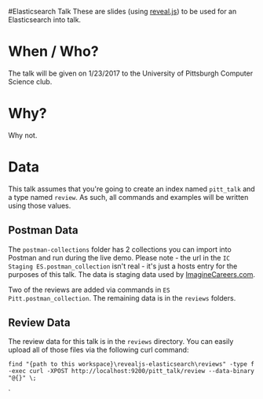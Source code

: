 #Elasticsearch Talk
These are slides (using [reveal.js](https://github.com/hakimel/reveal.js/)) to be used for an Elasticsearch into talk.
# When / Who?
The talk will be given on 1/23/2017 to the University of Pittsburgh Computer Science club.
# Why?
Why not.
# Data
This talk assumes that you're going to create an index named `pitt_talk` and a type named `review`.  As such, all commands and examples will be written using those values.  
## Postman Data
The `postman-collections` folder has 2 collections you can import into Postman and run during the live demo.  Please note - the url in the `IC Staging ES.postman_collection` isn't real - it's just a hosts entry for the purposes of this talk.  The data is staging data used by [ImagineCareers.com](https://imaginecareers.com).

Two of the reviews are added via commands in `ES Pitt.postman_collection`.  The remaining data is in the `reviews` folders.
## Review Data
The review data for this talk is in the `reviews` directory.  You can easily upload all of those files via the following curl command:

`find "{path to this workspace}\revealjs-elasticsearch\reviews" -type f -exec curl -XPOST http://localhost:9200/pitt_talk/review --data-binary "@{}" \;`

`